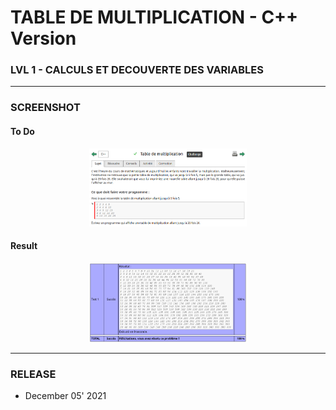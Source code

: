 # TABLE DE MULTIPLICATION - C++ Version
### LVL 1 - CALCULS ET DECOUVERTE DES VARIABLES

---
### **SCREENSHOT**

#### To Do
<div align="center">
    <img
        src="https://github.com/Ayckinn/CPP/blob/main/FRANCE_IOI/LEVEL_01/3_Calculs_et_variables/13_table_multiplication/todo.png"
        alt="DEMO"
        style="width:50%">
</div>

#### Result
<div align="center">
    <img
        src="https://github.com/Ayckinn/CPP/blob/main/FRANCE_IOI/LEVEL_01/3_Calculs_et_variables/13_table_multiplication/result.png"
        alt="DEMO"
        style="width:50%">
</div>

---
### **RELEASE**

- December 05' 2021